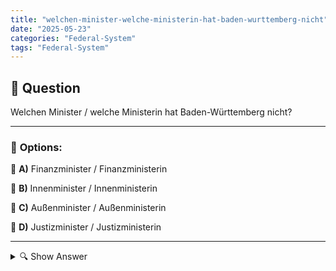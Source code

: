 ```yaml
---
title: "welchen-minister-welche-ministerin-hat-baden-wurttemberg-nicht"
date: "2025-05-23"
categories: "Federal-System"
tags: "Federal-System"
---
```


## 📌 **Question**

Welchen Minister / welche Ministerin hat Baden-Württemberg nicht?



---

### 📝 **Options:**

🔘 **A)** Finanzminister / Finanzministerin

🔘 **B)** Innenminister / Innenministerin

🔘 **C)** Außenminister / Außenministerin

🔘 **D)** Justizminister / Justizministerin

---

<details>
  <summary>🔍 Show Answer</summary>

  <p>
💡  <b>Correct Answer:</b>  c
  </p>
  <p>
    📖<b>Explanation:</b>
    Baden-Württemberg ist ein Bundesland in Deutschland und hat seine eigene Landesregierung. Im Gegensatz zur Bundesregierung besitzt Baden-Württemberg keinen Außenminister oder keine Außenministerin, da die Außenpolitik auf Bundesebene verwaltet wird. Daher hat das Land Ministerien, die sich auf innere Angelegenheiten, Finanzen, Justiz und weitere landesspezifische Belange konzentrieren. Die Rolle des Außenministers ist ausschließlich auf die Bundesregierung in Berlin und nicht auf einzelne Bundesländer verteilt.
  </p>
</details>
